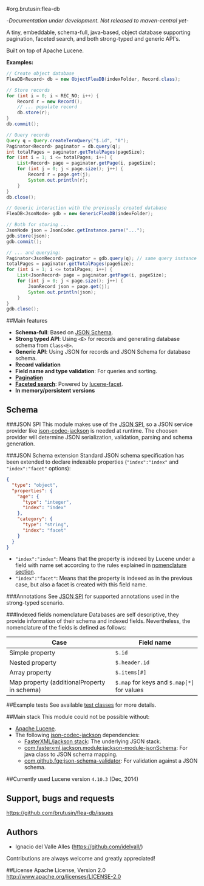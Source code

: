 #org.brutusin:flea-db 

-*Documentation under development. Not released to maven-central yet*-

A tiny, embeddable, schema-full, java-based, object database supporting pagination, faceted search, and both strong-typed and generic API's. 

Built on top of Apache Lucene.

**Examples:** 
```java 
// Create object database
FleaDB<Record> db = new ObjectFleaDB(indexFolder, Record.class);

// Store records
for (int i = 0; i < REC_NO; i++) {
    Record r = new Record();
    // ... populate record
    db.store(r);
}
db.commit();

// Query records
Query q = Query.createTermQuery("$.id", "0");
Paginator<Record> paginator = db.query(q);
int totalPages = paginator.getTotalPages(pageSize);
for (int i = 1; i <= totalPages; i++) {
    List<Record> page = paginator.getPage(i, pageSize);
    for (int j = 0; j < page.size(); j++) {
        Record r = page.get(j);
        System.out.println(r);
    }
}
db.close();
``` 

```java 
// Generic interaction with the previously created database
FleaDB<JsonNode> gdb = new GenericFleaDB(indexFolder);

// Both for storing ...
JsonNode json = JsonCodec.getInstance.parse("...");
gdb.store(json);
gdb.commit();

// ... and querying:
Paginator<JsonRecord> paginator = gdb.query(q); // same query instance
totalPages = paginator.getTotalPages(pageSize);
for (int i = 1; i <= totalPages; i++) {
    List<JsonRecord> page = paginator.getPage(i, pageSize);
    for (int j = 0; j < page.size(); j++) {
        JsonRecord json = page.get(j);
        System.out.println(json);
    }
}
gdb.close();
```

##Main features
* **Schema-full**: Based on [JSON Schema](http://json-schema.org/).
* **Strong typed API**: Using `<E>` for records and generating database schema from `Class<E>`.
* **Generic API**: Using JSON for records and JSON Schema for database schema.
* **Record validation**
* **Field name and type validation**: For queries and sorting.
* [**Pagination**](http://en.wikipedia.org/wiki/Pagination#Pagination_in_web_content)
* [**Faceted search**](http://en.wikipedia.org/wiki/Faceted_search): Powered by [lucene-facet](http://lucene.apache.org/core/4_10_3/facet/index.html).
* **In memory/persistent versions**

## Schema
###JSON SPI
This module makes use of the [JSON SPI](https://github.com/brutusin/commons/blob/master/README.md#json-spi), so a JSON service provider like [json-codec-jackson](https://github.com/brutusin/json-codec-jackson) is needed at runtime. The choosen provider will determine JSON serialization, validation, parsing and schema generation.

###JSON Schema extension
Standard JSON schema specification has been extended to declare indexable properties (`"index":"index"` and `"index":"facet"` options):
```json
{
  "type": "object",
  "properties": {
    "age": {
      "type": "integer",
      "index": "index"
    },
    "category": {
      "type": "string",
      "index": "facet"
    }
  }
}
```
* `"index":"index"`: Means that the property is indexed by Lucene under a field with name set according to the rules explained in [nomenclature section](#indexed-fields-nomenclature).
* `"index":"facet"`: Means that the property is indexed as in the previous case, but also a facet is created with this field name.

###Annotations
See [JSON SPI](https://github.com/brutusin/commons/blob/master/README.md#json-spi) for supported annotations used in the strong-typed scenario.

###Indexed fields nomenclature
Databases are self descriptive, they provide information of their schema and indexed fields. Nevertheless, the nomenclature of the fields is defined as follows:

Case | Field name
-----| ---------
Simple property| `$.id`
Nested property| `$.header.id`
Array property| `$.items[#]`
Map property (additionalProperty in schema)| `$.map` for keys and `$.map[*]` for values

##Example tests
See available [test classes](src/test/java/org/brutusin/fleadb/impl/) for more details.

##Main stack
This module could not be possible without:
* [Apache Lucene](http://lucene.apache.org/core/).
* The following [json-codec-jackson](https://github.com/brutusin/json-codec-jackson) dependencies:
  * [FasterXML/jackson stack](https://github.com/FasterXML/jackson): The underlying JSON stack.
  * [com.fasterxml.jackson.module:jackson-module-jsonSchema](https://github.com/FasterXML/jackson-module-jsonSchema): For java class to JSON schema mapping.
  * [com.github.fge:json-schema-validator](https://github.com/fge/json-schema-validator): For validation against a JSON schema.

##Currently used Lucene version
`4.10.3` (Dec, 2014)

## Support, bugs and requests
https://github.com/brutusin/flea-db/issues

## Authors

- Ignacio del Valle Alles (<https://github.com/idelvall/>)

Contributions are always welcome and greatly appreciated!

##License
Apache License, Version 2.0
http://www.apache.org/licenses/LICENSE-2.0

